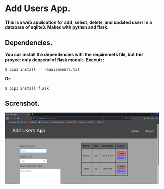 # Add Users App.

__This is a web application for add, select, delete, and updated users in a database of sqlite3. Maked with python and flask.__

## Dependencies.
__You can install the dependencies with the requiremets file, but this proyect only denpend of flask module. Execute:__
```bash
$ pip3 install -r requirements.txt
```

__Or:__

```bash
$ pip3 install flask
```

## Screnshot.
![screenshot](./doc/screenshot.png)